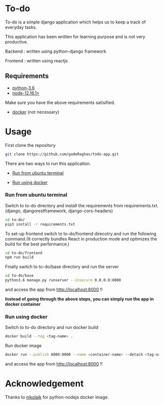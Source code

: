 # To-do

To-do is a simple django application which helps us to keep a track of everyday tasks.

This application has been written for learning purpose and is not very productive.

Backend  : written using python-django framework

Frontend : written using reactjs

## Requirements

* [python-3.6](https://www.python.org/downloads/release/python-3611/) 
* [node-12.16.1>](https://nodejs.org/en/download/)

Make sure you have the above requirements satisified.

* [docker](https://docs.docker.com/engine/install/ubuntu/) (not necessary)


# Usage

First clone the repository
```bash
git clone https://github.com/gadeRaghav/todo-app.git
```
There are two ways to run this application.

* [Run from ubuntu terminal](#run-from-ubuntu-terminal) 

* [Run using docker](#run-using-docker)


### Run from ubuntu terminal



Switch to to-do directory and install the requirements from requirements.txt.(django, djangorestframework, django-cors-headers)
```bash
cd to-do/
pip3 install -r requirements.txt
```
To set-up frontend switch to to-do/frontend direcotry and run the following command.(It correctly bundles React in production mode and optimizes the build for the best performance.)
```bash
cd to-do/frontend
npm run build
```
Finally switch to to-do/base directory and run the server
```bash
cd to-do/base
python3.6 manage.py runserver --insecure 0.0.0.0:8000
```
and access the app from [http://localhost:8000](http://localhost:8000) !!




**Instead of going through the above steps, you can simply run the app in docker container**

### Run using docker



Switch to to-do directory and run docker build
```bash
docker build --tag <tag-name> . 
```
Run docker image
```bash
docker run --publish 8000:8000 --name <container-name> --detach <tag-name>
```
and access the app from [http://localhost:8000](http://localhost:8000) !!



# Acknowledgement

Thanks to [nikolaik](https://hub.docker.com/u/nikolaik) for python-nodejs docker image.











